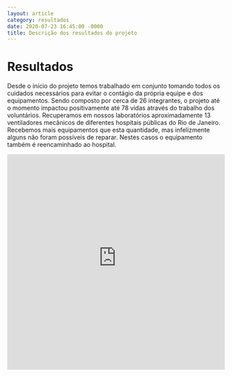```yaml
---
layout: article
category: resultados
date: 2020-07-23 16:45:00 -0000
title: Descrição dos resultados do projeto
---
```


# Resultados

Desde o início do projeto temos trabalhado em conjunto tomando todos os cuidados necessários para evitar o contágio da própria equipe e dos equipamentos. Sendo composto por cerca de 26 integrantes, o projeto até o momento impactou positivamente até 78 vidas através do trabalho dos voluntários. Recuperamos em nossos laboratórios aproximadamente 13 ventiladores mecânicos de diferentes hospitais públicas do Rio de Janeiro. Recebemos mais equipamentos que esta quantidade, mas infelizmente alguns não foram possíveis de reparar. Nestes casos o equipamento também é reencaminhado ao hospital.

<iframe src="https://covidcarioca.herokuapp.com/" height="500" width="100%" style="border:none;" title="streamlit test"></iframe>
